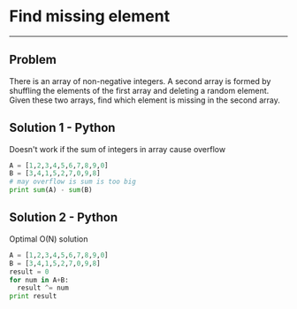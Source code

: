 # Find missing element
----

## Problem
There is an array of non-negative integers. A second array is formed by shuffling the elements of the first array and deleting a random element. Given these two arrays, find which element is missing in the second array.


## Solution 1 - Python
Doesn't work if the sum of integers in array cause overflow
```python
A = [1,2,3,4,5,6,7,8,9,0]
B = [3,4,1,5,2,7,0,9,8]
# may overflow is sum is too big
print sum(A) - sum(B)
```

## Solution 2 - Python
Optimal O(N) solution
```python
A = [1,2,3,4,5,6,7,8,9,0]
B = [3,4,1,5,2,7,0,9,8]
result = 0
for num in A+B:
  result ^= num
print result
```